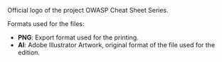 Official logo of the project OWASP Cheat Sheet Series.

Formats used for the files:
* **PNG**: Export format used for the printing.
* **AI**: Adobe Illustrator Artwork, original format of the file used for the edition.